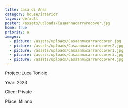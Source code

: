 ```yaml
---
title: Casa di Anna
category: house/interior
layout: default
poster: /assets/uploads/Casaannacarrarocover.jpg
home: true
priority: a
images:
  - picture: /assets/uploads/Casaannacarrarocover.jpg
  - picture: /assets/uploads/Casaannacarrarocover2.jpg
  - picture: /assets/uploads/Casaannacarrarocover1.jpg
  - picture: /assets/uploads/Casaannacarrarocover3.jpg
  - picture: /assets/uploads/Casaannacarrarocover4.jpg
---
```

Project: Luca Toniolo

Year: 2023

Clien: Private

Place: MIlano

